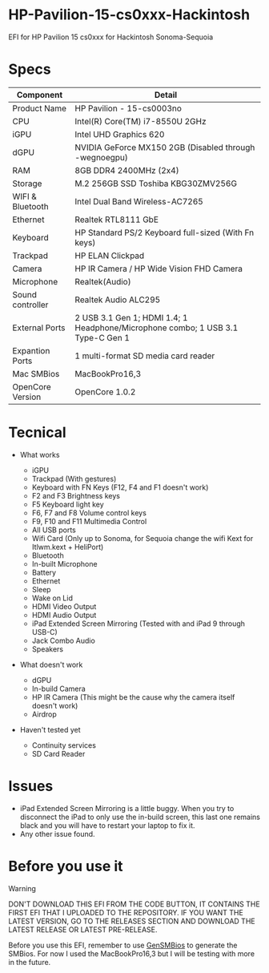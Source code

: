 # HP-Pavilion-15-cs0xxx-Hackintosh
EFI for HP Pavilion 15 cs0xxx for Hackintosh Sonoma-Sequoia


# Specs

| Component  | Detail |
| ------------- | ------------- |
| Product Name  | HP Pavilion - 15-cs0003no |
| CPU  | Intel(R) Core(TM) i7-8550U 2GHz  |
| iGPU  | Intel UHD Graphics 620 |
| dGPU  | NVIDIA GeForce MX150 2GB (Disabled through -wegnoegpu) |
| RAM   | 8GB DDR4 2400MHz (2x4) |
| Storage  | M.2 256GB SSD Toshiba KBG30ZMV256G |
| WIFI & Bluetooth  | Intel Dual Band Wireless-AC7265 |
| Ethernet  | Realtek RTL8111 GbE |
| Keyboard  | HP Standard PS/2 Keyboard full-sized (With Fn keys) |
| Trackpad  | HP ELAN Clickpad  |
| Camera  | HP IR Camera / HP Wide Vision FHD Camera |
| Microphone  | Realtek(Audio) |
| Sound controller  | Realtek Audio ALC295 |
| External Ports  | 2 USB 3.1 Gen 1; HDMI 1.4; 1 Headphone/Microphone combo; 1 USB 3.1 Type-C Gen 1 |
| Expantion Ports  | 1 multi-format SD media card reader |
| Mac SMBios  | MacBookPro16,3 |
| OpenCore Version  | OpenCore 1.0.2 |



# Tecnical

* What works
  * iGPU
  * Trackpad (With gestures)
  * Keyboard with FN Keys (F12, F4 and F1 doesn't work)
  * F2 and F3 Brightness keys
  * F5 Keyboard light key
  * F6, F7 and F8 Volume control keys
  * F9, F10 and F11 Multimedia Control
  * All USB ports
  * Wifi Card (Only up to Sonoma, for Sequoia change the wifi Kext for Itlwm.kext + HeliPort)
  * Bluetooth
  * In-built Microphone
  * Battery
  * Ethernet
  * Sleep
  * Wake on Lid
  * HDMI Video Output
  * HDMI Audio Output
  * iPad Extended Screen Mirroring (Tested with and iPad 9 through USB-C)
  * Jack Combo Audio
  * Speakers 

* What doesn't work
  * dGPU
  * In-build Camera
  * HP IR Camera (This might be the cause why the camera itself doesn't work)
  * Airdrop

* Haven't tested yet
  * Continuity services
  * SD Card Reader

 # Issues

 * iPad Extended Screen Mirroring is a little buggy. When you try to disconnect the iPad to only use the in-build screen, this last one remains black and you  will have to restart your laptop to fix it.
 * Any other issue found.
 

# Before you use it

> [!WARNING]
> DON'T DOWNLOAD THIS EFI FROM THE CODE BUTTON, IT CONTAINS THE FIRST EFI THAT I UPLOADED TO THE REPOSITORY. IF YOU WANT THE LATEST VERSION, GO TO THE RELEASES SECTION AND DOWNLOAD THE LATEST RELEASE OR LATEST PRE-RELEASE.

Before you use this EFI, remember to use [GenSMBios](https://github.com/corpnewt/GenSMBIOS) to generate the SMBios. For now I used the MacBookPro16,3 but I will be testing with more in the future.
